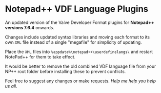 # Notepad++ VDF Language Plugins

An updated version of the Valve Developer Format plugins for **Notepad++ versions 7.6.4** onwards.

Changes include updated syntax libraries and moving each format to its own `XML` file instead of a single "megafile" for simplicity of updating.

Place the `XML` files into `%appdata%\notepad++\userdefinelangs\` and restart NotePad++ for them to take effect. 

It would be better to remove the old combined VDF language file from your NP++ root folder before installing these to prevent conflicts.

Feel free to suggest any changes or make requests. *Help me help you help us all.*
